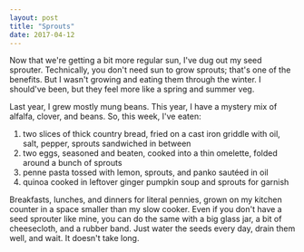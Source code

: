 ```yaml
---
layout: post
title: "Sprouts"
date: 2017-04-12
---
```


Now that we're getting a bit more regular sun, I've dug out my seed sprouter. Technically, you don't need sun to grow sprouts; that's one of the benefits. But I wasn't growing and eating them through the winter. I should've been, but they feel more like a spring and summer veg.

Last year, I grew mostly mung beans. This year, I have a mystery mix of alfalfa, clover, and beans. So, this week, I've eaten:
1. two slices of thick country bread, fried on a cast iron griddle with oil, salt, pepper, sprouts sandwiched in between
2. two eggs, seasoned and beaten, cooked into a thin omelette, folded around a bunch of sprouts
3. penne pasta tossed with lemon, sprouts, and panko sautéed in oil
4. quinoa cooked in leftover ginger pumpkin soup and sprouts for garnish

Breakfasts, lunches, and dinners for literal pennies, grown on my kitchen counter in a space smaller than my slow cooker. Even if you don't have a seed sprouter like mine, you can do the same with a big glass jar, a bit of cheesecloth, and a rubber band. Just water the seeds every day, drain them well, and wait. It doesn't take long.
